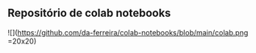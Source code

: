 ## Repositório de colab notebooks
![](https://github.com/da-ferreira/colab-notebooks/blob/main/colab.png =20x20)
